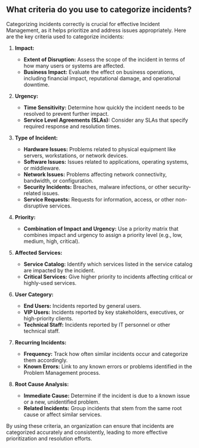 ## What criteria do you use to categorize incidents?

Categorizing incidents correctly is crucial for effective Incident Management, as it helps prioritize and address issues appropriately. Here are the key criteria used to categorize incidents:

1. **Impact:**
   - **Extent of Disruption:** Assess the scope of the incident in terms of how many users or systems are affected.
   - **Business Impact:** Evaluate the effect on business operations, including financial impact, reputational damage, and operational downtime.

2. **Urgency:**
   - **Time Sensitivity:** Determine how quickly the incident needs to be resolved to prevent further impact.
   - **Service Level Agreements (SLAs):** Consider any SLAs that specify required response and resolution times.

3. **Type of Incident:**
   - **Hardware Issues:** Problems related to physical equipment like servers, workstations, or network devices.
   - **Software Issues:** Issues related to applications, operating systems, or middleware.
   - **Network Issues:** Problems affecting network connectivity, bandwidth, or configuration.
   - **Security Incidents:** Breaches, malware infections, or other security-related issues.
   - **Service Requests:** Requests for information, access, or other non-disruptive services.

4. **Priority:**
   - **Combination of Impact and Urgency:** Use a priority matrix that combines impact and urgency to assign a priority level (e.g., low, medium, high, critical).

5. **Affected Services:**
   - **Service Catalog:** Identify which services listed in the service catalog are impacted by the incident.
   - **Critical Services:** Give higher priority to incidents affecting critical or highly-used services.

6. **User Category:**
   - **End Users:** Incidents reported by general users.
   - **VIP Users:** Incidents reported by key stakeholders, executives, or high-priority clients.
   - **Technical Staff:** Incidents reported by IT personnel or other technical staff.

7. **Recurring Incidents:**
   - **Frequency:** Track how often similar incidents occur and categorize them accordingly.
   - **Known Errors:** Link to any known errors or problems identified in the Problem Management process.

8. **Root Cause Analysis:**
   - **Immediate Cause:** Determine if the incident is due to a known issue or a new, unidentified problem.
   - **Related Incidents:** Group incidents that stem from the same root cause or affect similar services.

By using these criteria, an organization can ensure that incidents are categorized accurately and consistently, leading to more effective prioritization and resolution efforts.
